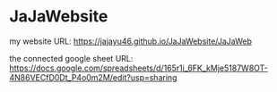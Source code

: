 # JaJaWebsite
my website URL: https://jajayu46.github.io/JaJaWebsite/JaJaWeb 

the connected google sheet URL: https://docs.google.com/spreadsheets/d/165r1i_6FK_kMje5187W8OT-4N86VECfD0Dt_P4o0m2M/edit?usp=sharing 
